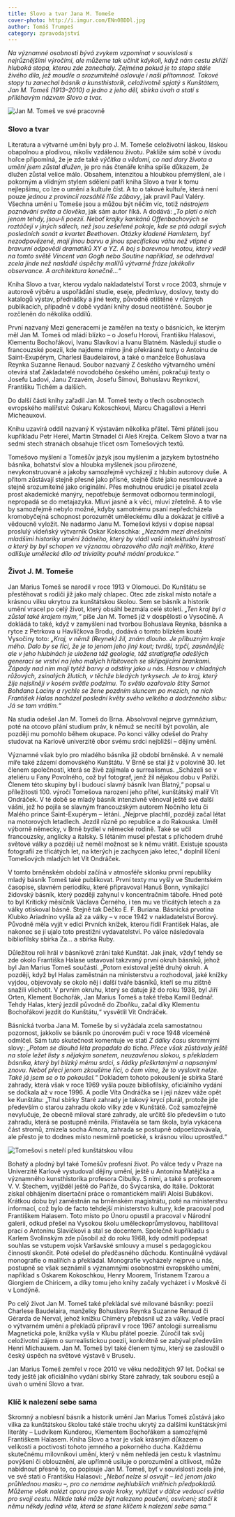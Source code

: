 ```yaml
---
title: Slovo a tvar Jana M. Tomeše
cover-photo: http://i.imgur.com/ENn0BDDl.jpg
author: Tomáš Trumpeš
category: zpravodajství
---
```


*Na významné osobnosti bývá zvykem vzpomínat v souvislosti s nejrůznějšími výročími, ale můžeme tak učinit kdykoli, když nám cestu zkříží hluboká stopa, kterou zde zanechaly. Zejména pokud je to stopa stále živého díla, jež moudře a srozumitelně oslovuje i naši přítomnost. Takové stopy tu zanechal básník a kunsthistorik, celoživotně spjatý s Kunštátem, Jan M. Tomeš (1913–2010) a jedno z jeho děl, sbírka úvah a statí s přiléhavým názvem Slovo a tvar.*

<img src="http://i.imgur.com/ENn0BDD.jpg" alt="Jan M. Tomeš ve své pracovně" class="img-responsive img-popup" data-author="Bohdan Holomíček">

### Slovo a tvar

Literatura a výtvarné umění byly pro J. M. Tomeše celoživotní láskou, láskou obapolnou a plodivou, nikoliv vzdálenou životu. Pakliže sám sobě v úvodu hořce připomíná, že je zde také *výčitka a vědomí, co nad dary života a umění jsem zůstal dlužen*, je pro nás čtenáře kniha spíše důkazem, že dlužen zůstal velice málo. Obsahem, intenzitou a hloubkou přemýšlení, ale i pokorným a vlídným stylem sdělení patří kniha Slovo a tvar k tomu nejlepšímu, co lze o umění a kultuře číst. A to o takové kultuře, která není pouze *jednou z provincií rozsáhlé říše zábavy*, jak pravil Paul Valéry. Všechna umění u Tomeše jsou a můžou být něčím víc, totiž *nástrojem poznávání světa a člověka*, jak sám autor říká. A dodává: *„To platí o nich jenom tehdy, jsou-li poezií. Neboť krajky kankánů Offenbachových se roztáčejí v jiných sálech, než jsou zešeřené pokoje, kde se ptá adagii svých posledních sonát a kvartet Beethoven. Otázky kladené Hamletem, byť nezodpovězené, mají jinou barvu a jinou specifickou váhu než vtipné a bravurní odpovědi dramatiků XY a YZ. A boj s barevnou hmotou, který vedli na tomto světě Vincent van Gogh nebo Soutine například, se odehrával zcela jinde než nasládlé úspěchy malířů výtvarné fráze jakékoliv observance. A architektura konečně…“*

Kniha Slovo a tvar, kterou vydalo nakladatelství Torst v roce 2003, shrnuje v autorově výběru a uspořádání studie, eseje, předmluvy, doslovy, texty do katalogů výstav, přednášky a jiné texty, původně otištěné v různých publikacích, případně v době vydání knihy dosud neotištěné. Soubor je rozčleněn do několika oddílů. 

První nazvaný Mezi generacemi je zaměřen na texty o básnících, ke kterým měl Jan M. Tomeš od mládí blízko – o Josefu Horovi, Františku Halasovi, Klementu Bochořákovi, Ivanu Slavíkovi a Ivanu Blatném. Následují studie o francouzské poezii, kde najdeme mimo jiné překrásné texty o Antoinu de Saint-Exupérym, Charlesi Baudelairovi, a také o manželce Bohuslava Reynka Suzanne Renaud. Soubor nazvaný Z českého výtvarného umění otevírá stať Zakladatelé novodobého českého umění, pokračují texty o Josefu Ladovi, Janu Zrzavém, Josefu Šímovi, Bohuslavu Reynkovi, Františku Tichém a dalších. 

Do další části knihy zařadil Jan M. Tomeš texty o třech osobnostech evropského malířství: Oskaru Kokoschkovi, Marcu Chagallovi a Henri Micheauxovi. 

Knihu uzavírá oddíl nazvaný K výstavám několika přátel. Těmi přáteli jsou kupříkladu Petr Herel, Martin Strnadel či Aleš Krejča. Celkem Slovo a tvar na sedmi stech stranách obsahuje třicet osm Tomešových textů.

Tomešovo myšlení a Tomešův jazyk jsou myšlením a jazykem bytostného básníka, bohatství slov a hloubka myšlenek jsou přirozené, nevykonstruované a jakoby samozřejmě vycházejí z hlubin autorovy duše. A přitom zůstávají stejně přesné jako přísné, stejně čisté jako nesmlouvavé a stejně srozumitelné jako originální. Přes mohutnou erudici je pisatel zcela prost akademické manýry, nepotřebuje šermovat odbornou terminologií, nepropadá se do metajazyka. Mluví jasně a k věci, mluví zřetelně. A to vše by samozřejmě nebylo možné, kdyby samotnému psaní nepředcházela kromobyčejná schopnost porozumět uměleckému dílu a dokázat je citlivě a vědoucně vyložit. Ne nadarmo Janu M. Tomešovi kdysi v dopise napsal proslulý vídeňský výtvarník Oskar Kokoschka: *„Neznám mezi dnešními mladšími historiky umění žádného, který by vládl vaší intelektuální bystrostí a který by byl schopen ve významu obrazového díla najít měřítko, které odlišuje umělecké dílo od triviality pouhé módní produkce.“*

### Život J. M. Tomeše

Jan Marius Tomeš se narodil v roce 1913 v Olomouci. Do Kunštátu se přestěhovat s rodiči již jako malý chlapec. Otec zde získal místo notáře a krásnou vilku ukrytou za kunštátskou školou. Sem se básník a historik umění vracel po celý život, který obsáhl bezmála celé století. *„Ten kraj byl a zůstal také krajem mým,“* píše Jan M. Tomeš již v dospělosti o Vysočině. A dokládá to také, když v zamyšlení nad tvorbou Bohuslava Reynka, básníka a rytce z Petrkova u Havlíčkova Brodu, dodává o tomto blízkém koutě Vysočiny toto: *„Kraj, v němž (Reynek) žil, znám dlouho. Je příbuzným kraje mého. Dalo by se říci, že je to jenom jeho jiný kout; tvrdší, trpčí, zasněnější; ale v jeho hlubinách je uložena táž geologie, táž stratigrafie odešlých generací se vrství na jeho malých hřbitovech se skřípajícími brankami. Západy nad ním mají tytéž barvy a odstíny jako u nás. Hasnou v chladných růžových, zsinalých žlutích, v těchže bledých tyrkysech. Je to kraj, který žije nejsilněji v kosém světle podzimu. To světlo ozařovalo štíty Samot Bohdana Laciny a rychle se žene pozdním sluncem po mezích, na nich František Halas nacházel poslední květy svého velkého a dodrženého slibu: Já se tam vrátím.“*

Na studia odešel Jan M. Tomeš do Brna. Absolvoval nejprve gymnázium, poté na otcovo přání studium práv, k němuž se necítil být povolán, ale později mu pomohlo během okupace. Po konci války odešel do Prahy studovat na Karlově univerzitě obor svému srdci nejbližší – dějiny umění. 

Významné však bylo pro mladého básníka již období brněnské. A v nemalé míře také zázemí domovského Kunštátu. V Brně se stal již v polovině 30. let členem společnosti, která se živě zajímala o surrealismus. „Scházeli se v ateliéru u Fany Povolného, což byl fotograf, jenž žil nějakou dobu v Paříži. Členem této skupiny byl i budoucí slavný básník Ivan Blatný,“ popsal u příležitosti 100. výročí Tomešova narození jeho přítel, kunštátský malíř Vít Ondráček. V té době se mladý básník intenzivně věnoval ještě své další vášni, jež ho pojila se slavným francouzským autorem Nočního letu či Malého prince Saint-Exupérym – létání. „Nejprve plachtil, později začal létat na motorových letadlech. Jezdil různě po republice a do Rakouska. Uměl výborně německy, v Brně bydlel v německé rodině. Také se učil francouzsky, anglicky a italsky. S létáním musel přestat s příchodem druhé světové války a později už neměl možnost se k němu vrátit. Existuje spousta fotografií ze třicátých let, na kterých je zachycen jako letec,“ doplnil líčení Tomešových mladých let Vít Ondráček.

V tomto brněnském období začíná v atmosféře sklonku první republiky mladý básník Tomeš také publikovat. První texty mu vyšly ve Studentském časopise, slavném periodiku, které připravoval Hanuš Bonn, vynikající židovský básník, který později zahynul v koncentračním táboře. Hned poté to byl Kritický měsíčník Václava Černého, i ten mu ve třicátých letech a za války otiskoval básně. Stejně tak Déčko E. F. Buriana. Básnická prvotina Klubko Ariadnino vyšla až za války – v roce 1942 v nakladatelství Borový. Původně měla vyjít v edici Prvních knížek, kterou řídil František Halas, ale nakonec se jí ujalo toto prestižní vydavatelství. Po válce následovala bibliofilsky sbírka Za… a sbírka Ruby.

Důležitou roli hrál v básníkově zrání také Kunštát. Jak jinak, vždyť tehdy se zde okolo Františka Halase ustavoval takzvaný první okruh básníků, jehož byl Jan Marius Tomeš součástí. „Potom existoval ještě druhý okruh. A později, když byl Halas zaměstnán na ministerstvu a rozhodoval, jaké knížky vyjdou, objevovaly se okolo něj i další tváře básníků, kteří se mu zištně snažili vlichotit. V prvním okruhu, který se datuje již do roku 1938, byl Jiří Orten, Klement Bochořák, Jan Marius Tomeš a také třeba Kamil Bednář. Tehdy Halas, který jezdil původně do Zboňku, začal díky Klementu Bochořákovi jezdit do Kunštátu,“ vysvětlil Vít Ondráček.

Básnická tvorba Jana M. Tomeše by si vyžádala zcela samostatnou pozornost, jakkoliv se básník po únorovém puči v roce 1948 víceméně odmlčel. Sám tuto skutečnost komentuje ve stati *Z dálky času* skromnými slovy: *„Potom se dlouhá léta propadala do ticha. Přece však zůstávaly ještě na stole ležet listy s nějakým sonetem, neuzavřenou slokou, s překladem básníka, který byl blízký mému srdci, s řádky přeškrtanými a napsanými znovu. Neboť přeci jenom zkoušíme říci, o čem víme, že to vyslovit nelze. Také já jsem se o to pokoušel.“* Dokladem tohoto pokoušení je sbírka Staré zahrady, která však v roce 1969 vyšla pouze bibliofilsky, oficiálního vydání se dočkala až v roce 1996. A podle Víta Ondráčka se i její název váže opět ke Kunštátu: „Titul sbírky Staré zahrady je takový krycí plurál, protože jde především o starou zahradu okolo vilky zde v Kunštátě. Což samozřejmě nevylučuje, že obecně miloval staré zahrady, ale určitě šlo především o tuto zahradu, která se postupně měnila. Přistavěla se tam škola, byla vykácena část stromů, zmizela socha Amora, zahrada se postupně odpoetizovávala, ale přesto je to dodnes místo nesmírně poetické, s krásnou vilou uprostřed.“

<img src="http://i.imgur.com/22ulDyo.jpg" alt="Tomešovi s neteří před kunštátskou vilou" class="img-responsive img-popup" data-author="Bohdan Holomíček">

Bohatý a plodný byl také Tomešův profesní život. Po válce tedy v Praze na Univerzitě Karlově vystudoval dějiny umění, ještě u Antonína Matějčka a významného kunsthistorika profesora Cibulky. S nimi, a také s profesorem V. V. Štechem, vyjížděl ještě do Paříže, do Švýcarska, do Itálie. Doktorát získal obhájením disertační práce o romantickém malíři Aloisi Bubákovi. Krátkou dobu byl zaměstnán na brněnském magistrátu, poté na ministerstvu informací, což bylo de facto tehdejší ministerstvo kultury, kde pracoval pod Františkem Halasem. Toto místo po Únoru opustil a pracoval v Národní galerii, odkud přešel na Vysokou školu uměleckoprůmyslovou, habilitoval prací o Antonínu Slavíčkovi a stal se docentem. Společně kupříkladu s Karlem Svolinským zde působil až do roku 1968, kdy odmítl podepsat souhlas se vstupem vojsk Varšavské smlouvy a musel s pedagogickou činností skončit. Poté odešel do předčasného důchodu. Kontinuálně vydával monografie o malířích a překládal. Monografie vycházely nejprve u nás, postupně se však seznámil s významnými osobnostmi evropského umění, například s Oskarem Kokoschkou, Henry Moorem, Tristanem Tzarou a Giorgiem de Chiricem, a díky tomu jeho knihy začaly vycházet i v Moskvě či v Londýně.

Po celý život Jan M. Tomeš také překládal své milované básníky: poezii Charlese Baudelaira, manželky Bohuslava Reynka Suzanne Renaud či Gérarda de Nerval, jehož knížku Chiméry přebásnil už za války. Vedle prací o výtvarném umění a překladů připravil v roce 1967 antologii surrealismu Magnetická pole, knížka vyšla v Klubu přátel poezie. Zúročil tak svůj celoživotní zájem o surrealistickou poezii, konkrétně se zabýval především Henri Michauxem. Jan M. Tomeš byl také členem týmu, který se zasloužil o český úspěch na světové výstavě v Bruselu.

Jan Marius Tomeš zemřel v roce 2010 ve věku nedožitých 97 let. Dočkal se tedy ještě jak oficiálního vydání sbírky Staré zahrady, tak souboru esejů a úvah o umění Slovo a tvar.

### Klíč k nalezení sebe sama

Skromný a noblesní básník a historik umění Jan Marius Tomeš zůstává jako vilka za kunštátskou školou také stále trochu ukrytý za dalšími kunštátskými literáty – Ludvíkem Kunderou, Klementem Bochořákem a samozřejmě Františkem Halasem. Kniha Slovo a tvar je však krásným důkazem o velikosti a poctivosti tohoto jemného a pokorného ducha. Každému skutečnému milovníkovi umění, který v něm nehledá jen cestu k vlastnímu povýšení či oblouznění, ale upřímně usiluje o porozumění a citlivost, může nabídnout přesně to, co popisuje Jan M. Tomeš, byť v souvislosti zcela jiné, ve své stati o Františku Halasovi: *„Neboť nelze si osvojit – leč jenom jako průhlednou masku –, pro co nemáme nejhlubších vnitřních předpokladů. Můžeme však nalézt oporu pro svoje kroky, vyhlížet v dálce vedoucí světla pro svoji cestu. Někde také může být nalezeno poučení, osvícení; stačí k němu někdy jediná věta, která se stane klíčem k nalezení sebe sama.“*
